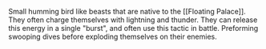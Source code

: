 Small humming bird like beasts that are native to the [[Floating Palace]]. They often charge themselves with lightning and thunder. They can release this energy in a single "burst", and often use this tactic in battle. Preforming swooping dives before exploding themselves on their enemies.